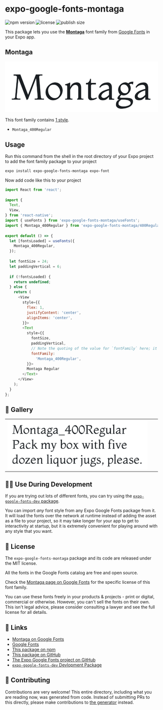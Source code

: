 # expo-google-fonts-montaga

![npm version](https://flat.badgen.net/npm/v/expo-google-fonts-montaga)
![license](https://flat.badgen.net/github/license/expo/google-fonts)
![publish size](https://flat.badgen.net/packagephobia/install/expo-google-fonts-montaga)

This package lets you use the [**Montaga**](https://fonts.google.com/specimen/Montaga) font family from [Google Fonts](https://fonts.google.com/) in your Expo app.

## Montaga

![Montaga](./font-family.png)

This font family contains [1 style](#-gallery).

- `Montaga_400Regular`

## Usage

Run this command from the shell in the root directory of your Expo project to add the font family package to your project
```sh
expo install expo-google-fonts-montaga expo-font
```

Now add code like this to your project
```js
import React from 'react';

import {
  Text,
  View,
} from 'react-native';
import { useFonts } from 'expo-google-fonts-montaga/useFonts';
import { Montaga_400Regular } from 'expo-google-fonts-montaga/400Regular';

export default () => {
  let [fontsLoaded] = useFonts({
    Montaga_400Regular,
  });

  let fontSize = 24;
  let paddingVertical = 6;

  if (!fontsLoaded) {
    return undefined;
  } else {
    return (
      <View
        style={{
          flex: 1,
          justifyContent: 'center',
          alignItems: 'center',
        }}>
        <Text
          style={{
            fontSize,
            paddingVertical,
            // Note the quoting of the value for `fontFamily` here; it expects a string!
            fontFamily:
              'Montaga_400Regular',
          }}>
          Montaga Regular
        </Text>
      </View>
    );
  }
};

```

## 🔡 Gallery


||||
|-|-|-|
|![Montaga_400Regular](.//400Regular/Montaga_400Regular.ttf.png)||||


## 👩‍💻 Use During Development

If you are trying out lots of different fonts, you can try using the [`expo-google-fonts-dev` package](https://github.com/freeboub/google-fonts/tree/master/font-packages/dev#readme).

You can import *any* font style from any Expo Google Fonts package from it. It will load the fonts
over the network at runtime instead of adding the asset as a file to your project, so it may take longer
for your app to get to interactivity at startup, but it is extremely convenient
for playing around with any style that you want.

## 📖 License

The `expo-google-fonts-montaga` package and its code are released under the MIT license.

All the fonts in the Google Fonts catalog are free and open source.

Check the [Montaga page on Google Fonts](https://fonts.google.com/specimen/Montaga) for the specific license of this font family.

You can use these fonts freely in your products & projects - print or digital, commercial or otherwise. However, you can't sell the fonts on their own. This isn't legal advice, please consider consulting a lawyer and see the full license for all details.

## 🔗 Links

- [Montaga on Google Fonts](https://fonts.google.com/specimen/Montaga)
- [Google Fonts](https://fonts.google.com/)
- [This package on npm](https://www.npmjs.com/package/expo-google-fonts-montaga)
- [This package on GitHub](https://github.com/freeboub/google-fonts/tree/master/font-packages/montaga)
- [The Expo Google Fonts project on GitHub](https://github.com/freeboub/google-fonts)
- [`expo-google-fonts-dev` Devlopment Package](https://github.com/freeboub/google-fonts/tree/master/font-packages/dev)

## 🤝 Contributing

Contributions are very welcome! This entire directory, including what you are reading now, was generated from code. Instead of submitting PRs to this directly, please make contributions to [the generator](https://github.com/freeboub/google-fonts/tree/master/packages/generator) instead.
